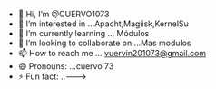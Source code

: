 - 👋 Hi, I’m @CUERVO1073
- 👀 I’m interested in ...Apacht,Magiisk,KernelSu
- 🌱 I’m currently learning ... Módulos 
- 💞️ I’m looking to collaborate on ...Mas modulos
- 📫 How to reach me ... vuervin201073@gmail.com
- 😄 Pronouns: ...cuervo 73
- ⚡ Fun fact: ..--->
